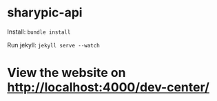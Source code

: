 sharypic-api
============

Install: `bundle install`

Run jekyll: `jekyll serve --watch`

View the website on [http://localhost:4000/dev-center/](http://localhost:4000/dev-center/)
=======

